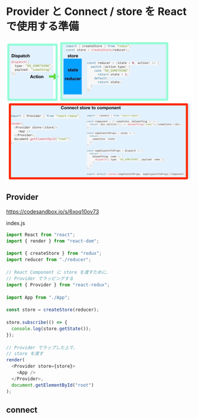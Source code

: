 # Provider と Connect / store を React で使用する準備

![](/assets/redux_provide-connect.png)

## Provider

https://codesandbox.io/s/6xoq10ov73


index.js

```js
import React from "react";
import { render } from "react-dom";

import { createStore } from "redux";
import reducer from "./reducer";

// React Component に store を渡すために、
// Provider でラッピングする
import { Provider } from "react-redux";

import App from "./App";

const store = createStore(reducer);

store.subscribe(() => {
  console.log(store.getState());
});

// Provider でラップした上で、
// store を渡す
render(
  <Provider store={store}>
    <App />
  </Provider>,
  document.getElementById("root")
);

```

## connect
